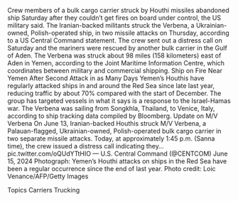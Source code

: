 Crew members of a bulk cargo carrier struck by Houthi missiles abandoned ship Saturday after they couldn’t get fires on board under control, the US military said.
The Iranian-backed militants struck the Verbena, a Ukrainian-owned, Polish-operated ship, in two missile attacks on Thursday, according to a US Central Command statement. The crew sent out a distress call on Saturday and the mariners were rescued by another bulk carrier in the Gulf of Aden.
The Verbena was struck about 98 miles (158 kilometers) east of Aden in Yemen, according to the Joint Maritime Information Centre, which coordinates between military and commercial shipping.
Ship on Fire Near Yemen After Second Attack in as Many Days
Yemen’s Houthis have regularly attacked ships in and around the Red Sea since late last year, reducing traffic by about 70% compared with the start of December. The group has targeted vessels in what it says is a response to the Israel-Hamas war.
The Verbena was sailing from Songkhla, Thailand, to Venice, Italy, according to ship tracking data compiled by Bloomberg.
Update on M/V Verbena
On June 13, Iranian-backed Houthis struck M/V Verbena, a Palauan-flagged, Ukrainian-owned, Polish-operated bulk cargo carrier in two separate missile attacks. Today, at approximately 1:45 p.m. (Sanna time), the crew issued a distress call indicating they… pic.twitter.com/oQUdYTtHIO
— U.S. Central Command (@CENTCOM) June 15, 2024
Photograph: Yemen’s Houthi attacks on ships in the Red Sea have been a regular occurrence since the end of last year. Photo credit: Loic Venance/AFP/Getty Images

Topics
Carriers
Trucking
